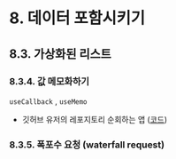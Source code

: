 # 8. 데이터 포함시키기

## 8.3. 가상화된 리스트

### 8.3.4. 값 메모화하기

`useCallback` , `useMemo`

- 깃허브 유저의 레포지토리 순회하는 앱 ([코드](https://codesandbox.io/s/keen-oskar-hd5q1r?file=/src/App.js))

### 8.3.5. 폭포수 요청 (waterfall request)
